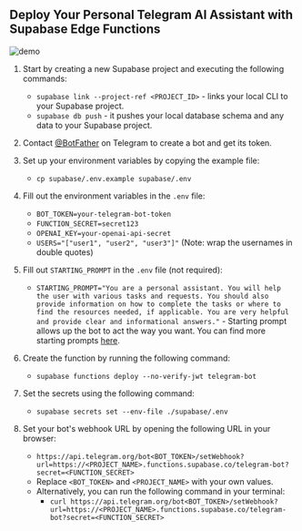 ## Deploy Your Personal Telegram AI Assistant with Supabase Edge Functions

![demo](./demo.gif)

1. Start by creating a new Supabase project and executing the following commands:

   - `supabase link --project-ref <PROJECT_ID>` - links your local CLI to your Supabase project.
   - `supabase db push` - it pushes your local database schema and any data to your Supabase project.

2. Contact [@BotFather](https://t.me/BotFather) on Telegram to create a bot and get its token.

3. Set up your environment variables by copying the example file:

   - `cp supabase/.env.example supabase/.env`

4. Fill out the environment variables in the `.env` file:

   - `BOT_TOKEN=your-telegram-bot-token`
   - `FUNCTION_SECRET=secret123`
   - `OPENAI_KEY=your-openai-api-secret`
   - `USERS="["user1", "user2", "user3"]"` (Note: wrap the usernames in double quotes)

5. Fill out `STARTING_PROMPT` in the `.env` file (not required):

   - `STARTING_PROMPT="You are a personal assistant. You will help the user with various tasks and requests. You should also provide information on how to complete the tasks or where to find the resources needed, if applicable. You are very helpful and provide clear and informational answers."` - Starting prompt allows up the bot to act the way you want.
     You can find more starting prompts [here](https://github.com/f/awesome-chatgpt-prompts).

6. Create the function by running the following command:

   - `supabase functions deploy --no-verify-jwt telegram-bot`

7. Set the secrets using the following command:

   - `supabase secrets set --env-file ./supabase/.env`

8. Set your bot's webhook URL by opening the following URL in your browser:
   - `https://api.telegram.org/bot<BOT_TOKEN>/setWebhook?url=https://<PROJECT_NAME>.functions.supabase.co/telegram-bot?secret=<FUNCTION_SECRET>`
   - Replace `<BOT_TOKEN>` and `<PROJECT_NAME>` with your own values.
   - Alternatively, you can run the following command in your terminal:
     - `curl https://api.telegram.org/bot<BOT_TOKEN>/setWebhook?url=https://<PROJECT_NAME>.functions.supabase.co/telegram-bot?secret=<FUNCTION_SECRET>`
